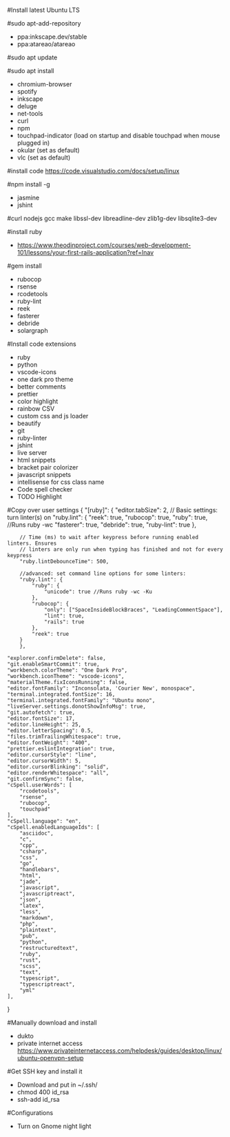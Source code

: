 #Install latest Ubuntu LTS

#sudo apt-add-repository
- ppa:inkscape.dev/stable
- ppa:atareao/atareao

#sudo apt update

#sudo apt install
- chromium-browser
- spotify
- inkscape
- deluge
- net-tools
- curl
- npm
- touchpad-indicator (load on startup and disable touchpad when mouse plugged in)
- okular (set as default)
- vlc (set as default)

#install code
https://code.visualstudio.com/docs/setup/linux

#npm install -g
- jasmine
- jshint

#curl nodejs gcc make libssl-dev libreadline-dev zlib1g-dev libsqlite3-dev

#install ruby
- https://www.theodinproject.com/courses/web-development-101/lessons/your-first-rails-application?ref=lnav

#gem install
- rubocop
- rsense
- rcodetools
- ruby-lint
- reek
- fasterer
- debride
- solargraph

#Install code extensions
- ruby
- python
- vscode-icons
- one dark pro theme
- better comments
- prettier
- color highlight
- rainbow CSV
- custom css and js loader
- beautify
- git
- ruby-linter
- jshint
- live server
- html snippets
- bracket pair colorizer
- javascript snippets
- intellisense for css class name
- Code spell checker
- TODO Highlight

#Copy over user settings
{
    "[ruby]": {
        "editor.tabSize": 2,
        // Basic settings: turn linter(s) on
        "ruby.lint": {
            "reek": true,
            "rubocop": true,
            "ruby": true, //Runs ruby -wc
            "fasterer": true,
            "debride": true,
            "ruby-lint": true
        },

        // Time (ms) to wait after keypress before running enabled linters. Ensures
        // linters are only run when typing has finished and not for every keypress
        "ruby.lintDebounceTime": 500,

        //advanced: set command line options for some linters:
        "ruby.lint": {
            "ruby": {
                "unicode": true //Runs ruby -wc -Ku
            },
            "rubocop": {
                "only": ["SpaceInsideBlockBraces", "LeadingCommentSpace"],
                "lint": true,
                "rails": true
            },
            "reek": true
        }
        },

    "explorer.confirmDelete": false,
    "git.enableSmartCommit": true,
    "workbench.colorTheme": "One Dark Pro",
    "workbench.iconTheme": "vscode-icons",
    "materialTheme.fixIconsRunning": false,
    "editor.fontFamily": "Inconsolata, 'Courier New', monospace",
    "terminal.integrated.fontSize": 16,
    "terminal.integrated.fontFamily": "Ubuntu mono",
    "liveServer.settings.donotShowInfoMsg": true,
    "git.autofetch": true,
    "editor.fontSize": 17,
    "editor.lineHeight": 25,
    "editor.letterSpacing": 0.5,
    "files.trimTrailingWhitespace": true,
    "editor.fontWeight": "400",
    "prettier.eslintIntegration": true,
    "editor.cursorStyle": "line",
    "editor.cursorWidth": 5,
    "editor.cursorBlinking": "solid",
    "editor.renderWhitespace": "all",
    "git.confirmSync": false,
    "cSpell.userWords": [
        "rcodetools",
        "rsense",
        "rubocop",
        "touchpad"
    ],
    "cSpell.language": "en",
    "cSpell.enabledLanguageIds": [
        "asciidoc",
        "c",
        "cpp",
        "csharp",
        "css",
        "go",
        "handlebars",
        "html",
        "jade",
        "javascript",
        "javascriptreact",
        "json",
        "latex",
        "less",
        "markdown",
        "php",
        "plaintext",
        "pub",
        "python",
        "restructuredtext",
        "ruby",
        "rust",
        "scss",
        "text",
        "typescript",
        "typescriptreact",
        "yml"
    ],
}

#Manually download and install
- dukto
- private internet access https://www.privateinternetaccess.com/helpdesk/guides/desktop/linux/ubuntu-openvpn-setup

#Get SSH key and install it
- Download and put in ~/.ssh/
- chmod 400 id_rsa
- ssh-add id_rsa

#Configurations
- Turn on Gnome night light